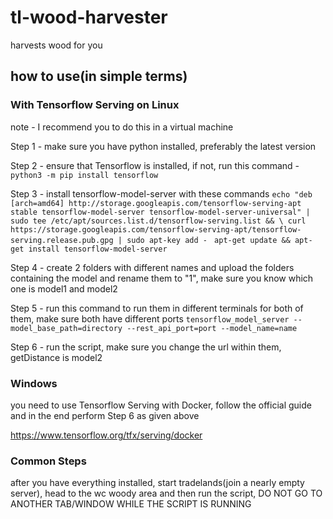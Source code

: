 # tl-wood-harvester

harvests wood for you

## how to use(in simple terms)

### With Tensorflow Serving on Linux

note - I recommend you to do this in a virtual machine

Step 1 - make sure you have python installed, preferably the latest version

Step 2 - ensure that Tensorflow is installed, if not, run this command - ```python3 -m pip install tensorflow```

Step 3 - install tensorflow-model-server with these commands
  ```echo "deb [arch=amd64] http://storage.googleapis.com/tensorflow-serving-apt stable tensorflow-model-server tensorflow-model-server-universal" | sudo tee /etc/apt/sources.list.d/tensorflow-serving.list && \ curl https://storage.googleapis.com/tensorflow-serving-apt/tensorflow-serving.release.pub.gpg | sudo apt-key add - ```
  ```apt-get update && apt-get install tensorflow-model-server```
	
Step 4 - create 2 folders with different names and upload the folders containing the model and rename them to "1", make sure you know which one is model1 and model2

Step 5 - run this command to run them in different terminals for both of them, make sure both have different ports ```tensorflow_model_server --model_base_path=directory --rest_api_port=port --model_name=name```

Step 6 - run the script, make sure you change the url within them, getDistance is model2

### Windows

you need to use Tensorflow Serving with Docker, follow the official guide and in the end perform Step 6 as given above

https://www.tensorflow.org/tfx/serving/docker

### Common Steps

after you have everything installed, start tradelands(join a nearly empty server), head to the wc woody area and then run the script, DO NOT GO TO ANOTHER TAB/WINDOW WHILE THE SCRIPT IS RUNNING
